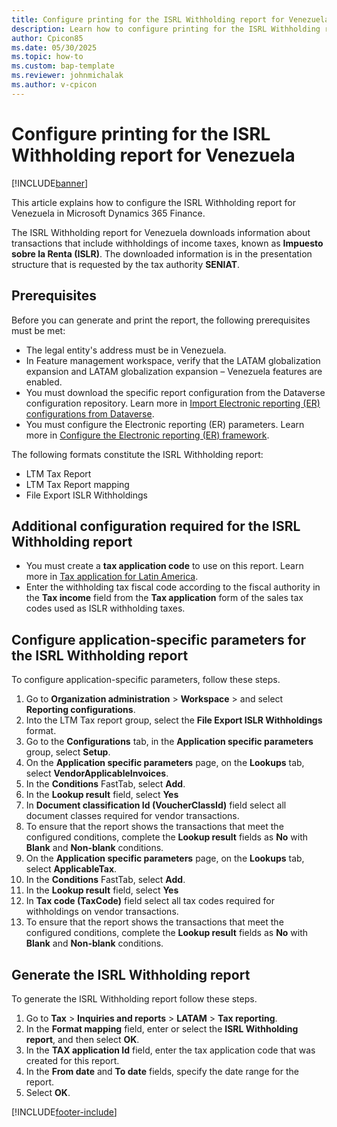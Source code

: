 ```yaml
---
title: Configure printing for the ISRL Withholding report for Venezuela
description: Learn how to configure printing for the ISRL Withholding report for Venezuela.
author: Cpicon85
ms.date: 05/30/2025
ms.topic: how-to
ms.custom: bap-template
ms.reviewer: johnmichalak
ms.author: v-cpicon
---
```


# Configure printing for the ISRL Withholding report for Venezuela

[!INCLUDE[banner](../../includes/banner.md)]

This article explains how to configure the ISRL Withholding report for Venezuela in Microsoft Dynamics 365 Finance.

The ISRL Withholding report for Venezuela downloads information about transactions that include withholdings of income taxes, known as **Impuesto sobre la Renta (ISLR)**. The downloaded information is in the presentation structure that is requested by the tax authority **SENIAT**.

## Prerequisites

Before you can generate and print the report, the following prerequisites must be met:

* The legal entity's address must be in Venezuela.
* In Feature management workspace, verify that the LATAM globalization expansion and LATAM globalization expansion – Venezuela features are enabled.
* You must download the specific report configuration from the Dataverse configuration repository. 
Learn more in [Import Electronic reporting (ER) configurations from Dataverse](../global/workspace/gsw-import-er-config-dataverse.md).
* You must configure the Electronic reporting (ER) parameters. Learn more in [Configure the Electronic reporting (ER) framework](../../../fin-ops-core/dev-itpro/analytics/electronic-reporting-er-configure-parameters.md).

The following formats constitute the ISRL Withholding report:

* LTM Tax Report
* LTM Tax Report mapping
* File Export ISLR Withholdings


## Additional configuration required for the ISRL Withholding report

- You must create a **tax application code** to use on this report. Learn more in [Tax application for Latin America](ltm-core-tax-application.md).
- Enter the withholding tax fiscal code according to the fiscal authority in the **Tax income** field from the **Tax application** form of the sales tax codes used as ISLR withholding taxes.


## Configure application-specific parameters for the ISRL Withholding report

To configure application-specific parameters, follow these steps.

1. Go to **Organization administration** > **Workspace** > and select **Reporting configurations**.
1. Into the LTM Tax report group, select the **File Export ISLR Withholdings** format. 
1. Go to the **Configurations** tab, in the **Application specific parameters** group, select **Setup**.
1. On the **Application specific parameters** page, on the **Lookups** tab, select **VendorApplicableInvoices**.
1. In the **Conditions** FastTab, select **Add**.
1. In the **Lookup result** field, select **Yes**
1. In **Document classification Id (VoucherClassId)** field select all document classes required for vendor transactions.
1. To ensure that the report shows the transactions that meet the configured conditions, complete the **Lookup result** fields as **No** with **Blank** and **Non-blank** conditions.
1. On the **Application specific parameters** page, on the **Lookups** tab, select **ApplicableTax**.
1. In the **Conditions** FastTab, select **Add**.
1. In the **Lookup result** field, select **Yes**
1. In **Tax code (TaxCode)** field select all tax codes required for withholdings on vendor transactions.
1. To ensure that the report shows the transactions that meet the configured conditions, complete the **Lookup result** fields as **No** with **Blank** and **Non-blank** conditions.

## Generate the ISRL Withholding report

To generate the ISRL Withholding report follow these steps.

1. Go to **Tax** \> **Inquiries and reports** \> **LATAM** \> **Tax reporting**.
1. In the **Format mapping** field, enter or select the **ISRL Withholding report**, and then select **OK**.
1. In the **TAX application Id** field, enter the tax application code that was created for this report.
1. In the **From date** and **To date** fields, specify the date range for the report.
1. Select **OK**.

[!INCLUDE[footer-include](../../../includes/footer-banner.md)]

